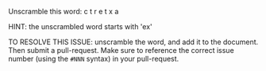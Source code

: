 Unscramble this word: c t r e t x a

HINT: the unscrambled word starts with 'ex'



TO RESOLVE THIS ISSUE: unscramble the word, and add it to the document. Then submit a pull-request.  Make sure to reference the correct issue  number (using the `#NNN` syntax) in your pull-request. 
